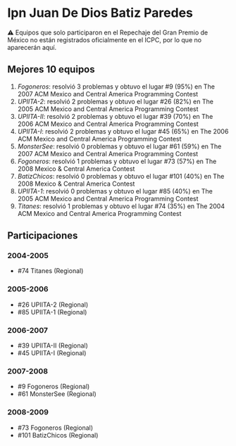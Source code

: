 # Ipn Juan De Dios Batiz Paredes

:warning: Equipos que solo participaron en el Repechaje del Gran Premio de México no están registrados oficialmente en el ICPC, por lo que no aparecerán aquí.

## Mejores 10 equipos

1. _Fogoneros_: resolvió 3 problemas y obtuvo el lugar #9 (95%) en The 2007 ACM Mexico and Central America Programming Contest
1. _UPIITA-2_: resolvió 2 problemas y obtuvo el lugar #26 (82%) en The 2005 ACM Mexico and Central America Programming Contest
1. _UPIITA-II_: resolvió 2 problemas y obtuvo el lugar #39 (70%) en The 2006 ACM Mexico and Central America Programming Contest
1. _UPIITA-I_: resolvió 2 problemas y obtuvo el lugar #45 (65%) en The 2006 ACM Mexico and Central America Programming Contest
1. _MonsterSee_: resolvió 0 problemas y obtuvo el lugar #61 (59%) en The 2007 ACM Mexico and Central America Programming Contest
1. _Fogoneros_: resolvió 1 problemas y obtuvo el lugar #73 (57%) en The 2008 Mexico & Central America Contest
1. _BatizChicos_: resolvió 0 problemas y obtuvo el lugar #101 (40%) en The 2008 Mexico & Central America Contest
1. _UPIITA-1_: resolvió 0 problemas y obtuvo el lugar #85 (40%) en The 2005 ACM Mexico and Central America Programming Contest
1. _Titanes_: resolvió 1 problemas y obtuvo el lugar #74 (35%) en The 2004 ACM Mexico and Central America Programming Contest

## Participaciones

### 2004-2005

- #74 Titanes (Regional)

### 2005-2006

- #26 UPIITA-2 (Regional)
- #85 UPIITA-1 (Regional)

### 2006-2007

- #39 UPIITA-II (Regional)
- #45 UPIITA-I (Regional)

### 2007-2008

- #9 Fogoneros (Regional)
- #61 MonsterSee (Regional)

### 2008-2009

- #73 Fogoneros (Regional)
- #101 BatizChicos (Regional)



